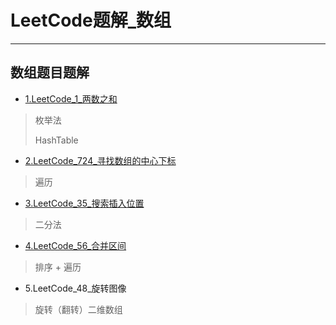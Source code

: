 # LeetCode题解_数组

---

## 数组题目题解

* [1.LeetCode_1_两数之和](https://github.com/AnthonyCJ/CS-Notes/blob/trunk/notes/algorithm/leetcode/datastructure/array/LeetCode_1_两数之和.md)

> 枚举法 
>
> HashTable

* [2.LeetCode_724_寻找数组的中心下标](https://github.com/AnthonyCJ/CS-Notes/blob/trunk/notes/algorithm/leetcode/datastructure/array/LeetCode_724_寻找数组的中心下标.md)

> 遍历

* [3.LeetCode_35_搜索插入位置](https://github.com/AnthonyCJ/CS-Notes/blob/trunk/notes/algorithm/leetcode/datastructure/array/LeetCode_35_搜索插入位置.md)

> 二分法

* [4.LeetCode_56_合并区间](https://github.com/AnthonyCJ/CS-Notes/blob/311520340656594149be8a30922790a3a485a7cb/notes/algorithm/leetcode/datastructure/array/LeetCode_56_合并区间.md)

> 排序 + 遍历

* 5.LeetCode_48_旋转图像

> 旋转（翻转）二维数组
